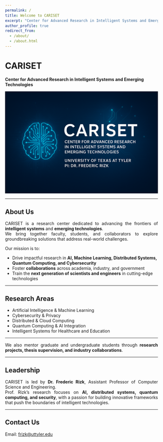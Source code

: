```yaml
---
permalink: /
title: Welcome to CARISET
excerpt: "Center for Advanced Research in Intelligent Systems and Emerging Technologies"
author_profile: true
redirect_from:
  - /about/
  - /about.html
---
```


# CARISET  
**Center for Advanced Research in Intelligent Systems and Emerging Technologies**

![CARISET Banner](../images/cariset-banner.png)

---

## About Us  

<div style="text-align: justify;">

CARISET is a research center dedicated to advancing the frontiers of <strong>intelligent systems</strong> and <strong>emerging technologies</strong>.  
We bring together faculty, students, and collaborators to explore groundbreaking solutions that address real-world challenges.

</div>

Our mission is to:

- Drive impactful research in **AI, Machine Learning, Distributed Systems, Quantum Computing, and Cybersecurity**  
- Foster **collaborations** across academia, industry, and government  
- Train the **next generation of scientists and engineers** in cutting-edge technologies

---

## Research Areas  

- Artificial Intelligence & Machine Learning  
- Cybersecurity & Privacy  
- Distributed & Cloud Computing  
- Quantum Computing & AI Integration  
- Intelligent Systems for Healthcare and Education  

---

<div style="text-align: justify;">

We also mentor graduate and undergraduate students through <strong>research projects, thesis supervision, and industry collaborations</strong>.

</div>

---

## Leadership  

<div style="text-align: justify;">

CARISET is led by <strong>Dr. Frederic Rizk</strong>, Assistant Professor of Computer Science and Engineering.  
Prof. Rizk’s research focuses on <strong>AI, distributed systems, quantum computing, and security</strong>, with a passion for building innovative frameworks that push the boundaries of intelligent technologies.

</div>

---

## Contact Us  

Email: [frizk@uttyler.edu](mailto:frizk@uttyler.edu)
